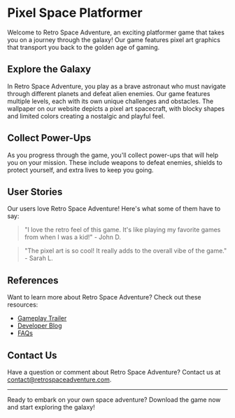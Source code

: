 

# Pixel Space Platformer

Welcome to Retro Space Adventure, an exciting platformer game that takes you on a journey through the galaxy! Our game features pixel art graphics that transport you back to the golden age of gaming.

## Explore the Galaxy

In Retro Space Adventure, you play as a brave astronaut who must navigate through different planets and defeat alien enemies. Our game features multiple levels, each with its own unique challenges and obstacles. The wallpaper on our website depicts a pixel art spacecraft, with blocky shapes and limited colors creating a nostalgic and playful feel.

## Collect Power-Ups

As you progress through the game, you'll collect power-ups that will help you on your mission. These include weapons to defeat enemies, shields to protect yourself, and extra lives to keep you going.

## User Stories

Our users love Retro Space Adventure! Here's what some of them have to say:

> "I love the retro feel of this game. It's like playing my favorite games from when I was a kid!" - John D.

> "The pixel art is so cool! It really adds to the overall vibe of the game." - Sarah L.

## References

Want to learn more about Retro Space Adventure? Check out these resources:

- [Gameplay Trailer](#trailer)
- [Developer Blog](#blog)
- [FAQs](#faqs)

## Contact Us

Have a question or comment about Retro Space Adventure? Contact us at [contact@retrospaceadventure.com](mailto:contact@retrospaceadventure.com).

---

Ready to embark on your own space adventure? Download the game now and start exploring the galaxy!

